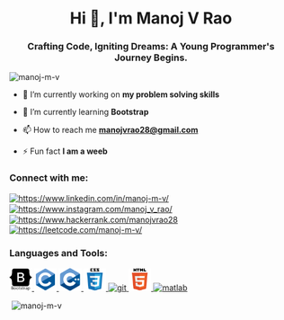 <h1 align="center">Hi 👋, I'm Manoj V Rao</h1>
<h3 align="center">Crafting Code, Igniting Dreams: A Young Programmer's Journey Begins.</h3>

<p align="left"> <img src="https://komarev.com/ghpvc/?username=manoj-m-v&label=Profile%20views&color=0e75b6&style=flat" alt="manoj-m-v" /> </p>

- 🔭 I’m currently working on **my problem solving skills**

- 🌱 I’m currently learning **Bootstrap**

- 📫 How to reach me **manojvrao28@gmail.com**

- ⚡ Fun fact **I am a weeb**

<h3 align="left">Connect with me:</h3>
<p align="left">
<a href="[https://linkedin.com/in/manoj-m-v/](https://www.linkedin.com/in/manoj-m-v/)" target="blank"><img align="center" src="https://raw.githubusercontent.com/rahuldkjain/github-profile-readme-generator/master/src/images/icons/Social/linked-in-alt.svg" alt="https://www.linkedin.com/in/manoj-m-v/" height="30" width="40" /></a>
<a href="https://instagram.com/manoj_v_rao/" target="blank"><img align="center" src="https://raw.githubusercontent.com/rahuldkjain/github-profile-readme-generator/master/src/images/icons/Social/instagram.svg" alt="https://www.instagram.com/manoj_v_rao/" height="30" width="40" /></a>
<a href="https://www.hackerrank.com/manojvrao28" target="blank"><img align="center" src="https://raw.githubusercontent.com/rahuldkjain/github-profile-readme-generator/master/src/images/icons/Social/hackerrank.svg" alt="https://www.hackerrank.com/manojvrao28" height="30" width="40" /></a>
<a href="https://leetcode.com/manoj-m-v/" target="blank"><img align="center" src="https://raw.githubusercontent.com/rahuldkjain/github-profile-readme-generator/master/src/images/icons/Social/leet-code.svg" alt="https://leetcode.com/manoj-m-v/" height="30" width="40" /></a>
</p>

<h3 align="left">Languages and Tools:</h3>
<p align="left"> <a href="https://getbootstrap.com" target="_blank" rel="noreferrer"> <img src="https://raw.githubusercontent.com/devicons/devicon/master/icons/bootstrap/bootstrap-plain-wordmark.svg" alt="bootstrap" width="40" height="40"/> </a> <a href="https://www.cprogramming.com/" target="_blank" rel="noreferrer"> <img src="https://raw.githubusercontent.com/devicons/devicon/master/icons/c/c-original.svg" alt="c" width="40" height="40"/> </a> <a href="https://www.w3schools.com/cpp/" target="_blank" rel="noreferrer"> <img src="https://raw.githubusercontent.com/devicons/devicon/master/icons/cplusplus/cplusplus-original.svg" alt="cplusplus" width="40" height="40"/> </a> <a href="https://www.w3schools.com/css/" target="_blank" rel="noreferrer"> <img src="https://raw.githubusercontent.com/devicons/devicon/master/icons/css3/css3-original-wordmark.svg" alt="css3" width="40" height="40"/> </a> <a href="https://git-scm.com/" target="_blank" rel="noreferrer"> <img src="https://www.vectorlogo.zone/logos/git-scm/git-scm-icon.svg" alt="git" width="40" height="40"/> </a> <a href="https://www.w3.org/html/" target="_blank" rel="noreferrer"> <img src="https://raw.githubusercontent.com/devicons/devicon/master/icons/html5/html5-original-wordmark.svg" alt="html5" width="40" height="40"/> </a> <a href="https://www.mathworks.com/" target="_blank" rel="noreferrer"> <img src="https://upload.wikimedia.org/wikipedia/commons/2/21/Matlab_Logo.png" alt="matlab" width="40" height="40"/> </a> </p>

<p>&nbsp;<img align="center" src="https://github-readme-stats.vercel.app/api?username=Manoj-M-V&show_icons=true&locale=en" alt="manoj-m-v" /></p>
